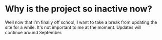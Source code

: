 # Why is the project so inactive now?
Well now that I'm finally off school, I want to take a break from updating the site for a while. It's not important to me at the moment. Updates will continue around September.

